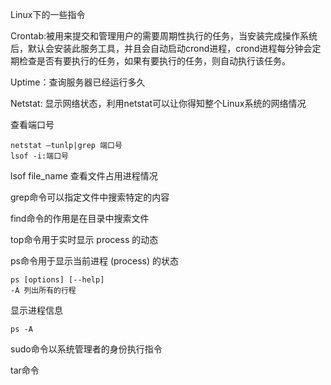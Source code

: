 Linux下的一些指令

Crontab:被用来提交和管理用户的需要周期性执行的任务，当安装完成操作系统后，默认会安装此服务工具，并且会自动启动crond进程，crond进程每分钟会定期检查是否有要执行的任务，如果有要执行的任务，则自动执行该任务。

Uptime：查询服务器已经运行多久

Netstat: 显示网络状态，利用netstat可以让你得知整个Linux系统的网络情况

查看端口号

```
netstat –tunlp|grep 端口号
lsof -i:端口号
```

lsof file_name 查看文件占用进程情况

grep命令可以指定文件中搜索特定的内容

find命令的作用是在目录中搜索文件

top命令用于实时显示 process 的动态

ps命令用于显示当前进程 (process) 的状态

```
ps [options] [--help]
-A 列出所有的行程
```

显示进程信息

```
ps -A   
```

sudo命令以系统管理者的身份执行指令

tar命令